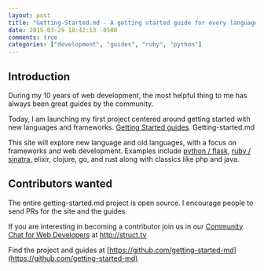 ```yaml
---
layout: post
title: "Getting-Started.md - A getting started guide for every language."
date: 2015-03-29 18:42:13 -0500
comments: true
categories: ["development", "guides", "ruby", "python"]
---
```


## Introduction

During my 10 years of web development, the most helpful thing to me has always been great guides by the community.

Today, I am launching my first project centered around getting started with new languages and frameworks. [Getting Started guides](http://getting-started.md). Getting-started.md 

This site will explore new language and old languages, with a focus on frameworks and web development. Examples include [python / flask](http://getting-started.md/guides/1-python-flask), [ruby / sinatra](http://getting-started.md/guides/2-ruby-sinatra), elixir, clojure, go, and rust along with classics like php and java.


## Contributors wanted

The entire getting-started.md project is open source. I encourage people to send PRs for the site and the guides.

If you are interesting in becoming a contributor join us in our [Community Chat for Web Developers](http://struct.tv/) at http://struct.tv

Find the project and guides at [https://github.com/getting-started-md](https://github.com/getting-started-md)
